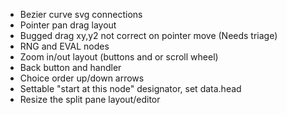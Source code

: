 * Bezier curve svg connections
* Pointer pan drag layout
* Bugged drag xy,y2 not correct on pointer move (Needs triage)
* RNG and EVAL nodes
* Zoom in/out layout  (buttons and or scroll wheel)
* Back button and handler
* Choice order up/down arrows
* Settable "start at this node" designator, set data.head
* Resize the split pane layout/editor